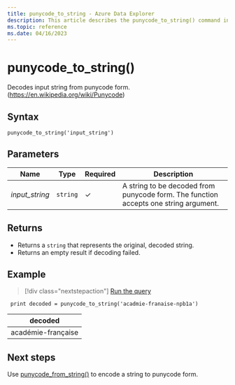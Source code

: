 ```yaml
---
title: punycode_to_string - Azure Data Explorer 
description: This article describes the punycode_to_string() command in Azure Data Explorer.
ms.topic: reference
ms.date: 04/16/2023
---
```


# punycode_to_string()


Decodes input string from punycode form. (https://en.wikipedia.org/wiki/Punycode)

## Syntax

`punycode_to_string('input_string')`

## Parameters

| Name | Type | Required | Description |
|--|--|--|--|
| *input_string* | `string` | &check; | A string to be decoded from punycode form. The function accepts one string argument.

## Returns

* Returns a `string` that represents the original, decoded string.
* Returns an empty result if decoding failed.

## Example

> [!div class="nextstepaction"]
> <a href="https://dataexplorer.azure.com/clusters/help/databases/Samples?query=H4sIAAAAAAAAAysoyswrUUhJTc5PSU1RsFUoKM2rBLHjS/Lji0uAkuka6onJiSm5mam6aUWJeYmZxam6eQVJhonqmgCaLR+2PAAAAA==" target="_blank">Run the query</a>

```kusto
 print decoded = punycode_to_string('acadmie-franaise-npb1a')
```

|decoded|
|---|
|académie-française|

## Next steps

Use [punycode_from_string()](punycode_from_string.md) to encode a string to punycode form.